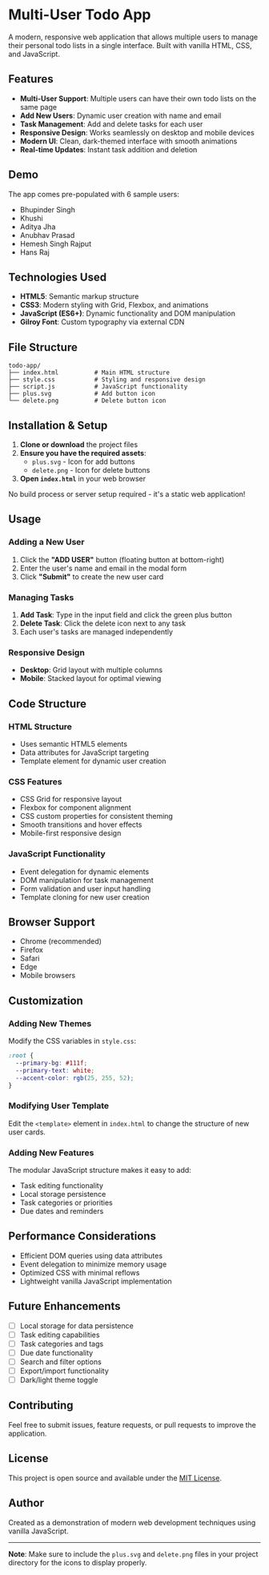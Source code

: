 # Multi-User Todo App

A modern, responsive web application that allows multiple users to manage their personal todo lists in a single interface. Built with vanilla HTML, CSS, and JavaScript.

## Features

- **Multi-User Support**: Multiple users can have their own todo lists on the same page
- **Add New Users**: Dynamic user creation with name and email
- **Task Management**: Add and delete tasks for each user
- **Responsive Design**: Works seamlessly on desktop and mobile devices
- **Modern UI**: Clean, dark-themed interface with smooth animations
- **Real-time Updates**: Instant task addition and deletion

## Demo

The app comes pre-populated with 6 sample users:
- Bhupinder Singh
- Khushi
- Aditya Jha
- Anubhav Prasad
- Hemesh Singh Rajput
- Hans Raj

## Technologies Used

- **HTML5**: Semantic markup structure
- **CSS3**: Modern styling with Grid, Flexbox, and animations
- **JavaScript (ES6+)**: Dynamic functionality and DOM manipulation
- **Gilroy Font**: Custom typography via external CDN

## File Structure

```
todo-app/
├── index.html          # Main HTML structure
├── style.css           # Styling and responsive design
├── script.js           # JavaScript functionality
├── plus.svg            # Add button icon
└── delete.png          # Delete button icon
```

## Installation & Setup

1. **Clone or download** the project files
2. **Ensure you have the required assets**:
   - `plus.svg` - Icon for add buttons
   - `delete.png` - Icon for delete buttons
3. **Open `index.html`** in your web browser

No build process or server setup required - it's a static web application!

## Usage

### Adding a New User
1. Click the **"ADD USER"** button (floating button at bottom-right)
2. Enter the user's name and email in the modal form
3. Click **"Submit"** to create the new user card

### Managing Tasks
1. **Add Task**: Type in the input field and click the green plus button
2. **Delete Task**: Click the delete icon next to any task
3. Each user's tasks are managed independently

### Responsive Design
- **Desktop**: Grid layout with multiple columns
- **Mobile**: Stacked layout for optimal viewing

## Code Structure

### HTML Structure
- Uses semantic HTML5 elements
- Data attributes for JavaScript targeting
- Template element for dynamic user creation

### CSS Features
- CSS Grid for responsive layout
- Flexbox for component alignment
- CSS custom properties for consistent theming
- Smooth transitions and hover effects
- Mobile-first responsive design

### JavaScript Functionality
- Event delegation for dynamic elements
- DOM manipulation for task management
- Form validation and user input handling
- Template cloning for new user creation

## Browser Support

- Chrome (recommended)
- Firefox
- Safari
- Edge
- Mobile browsers

## Customization

### Adding New Themes
Modify the CSS variables in `style.css`:
```css
:root {
  --primary-bg: #111f;
  --primary-text: white;
  --accent-color: rgb(25, 255, 52);
}
```

### Modifying User Template
Edit the `<template>` element in `index.html` to change the structure of new user cards.

### Adding New Features
The modular JavaScript structure makes it easy to add:
- Task editing functionality
- Local storage persistence
- Task categories or priorities
- Due dates and reminders

## Performance Considerations

- Efficient DOM queries using data attributes
- Event delegation to minimize memory usage
- Optimized CSS with minimal reflows
- Lightweight vanilla JavaScript implementation

## Future Enhancements

- [ ] Local storage for data persistence
- [ ] Task editing capabilities
- [ ] Task categories and tags
- [ ] Due date functionality
- [ ] Search and filter options
- [ ] Export/import functionality
- [ ] Dark/light theme toggle

## Contributing

Feel free to submit issues, feature requests, or pull requests to improve the application.

## License

This project is open source and available under the [MIT License](LICENSE).

## Author

Created as a demonstration of modern web development techniques using vanilla JavaScript.

---

**Note**: Make sure to include the `plus.svg` and `delete.png` files in your project directory for the icons to display properly.
